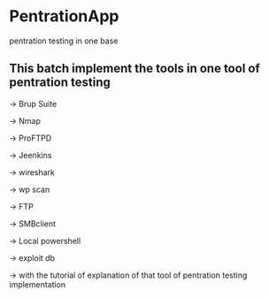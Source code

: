 # PentrationApp
pentration testing   in one base


## This batch implement the tools in one tool of pentration testing 

-> Brup Suite

-> Nmap

-> ProFTPD

-> Jeenkins

-> wireshark

-> wp scan

-> FTP

-> SMBclient

-> Local powershell

-> exploit db

-> with the tutorial of explanation of that tool of pentration testing implementation
